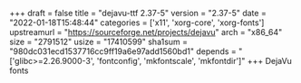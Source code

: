+++
draft = false
title = "dejavu-ttf 2.37-5"
version = "2.37-5"
date = "2022-01-18T15:48:44"
categories = ['x11', 'xorg-core', 'xorg-fonts']
upstreamurl = "https://sourceforge.net/projects/dejavu"
arch = "x86_64"
size = "2791512"
usize = "17410599"
sha1sum = "980dc031ecd1537716cc9ff19a6e97add1560bd1"
depends = "['glibc>=2.26.9000-3', 'fontconfig', 'mkfontscale', 'mkfontdir']"
+++
DejaVu fonts